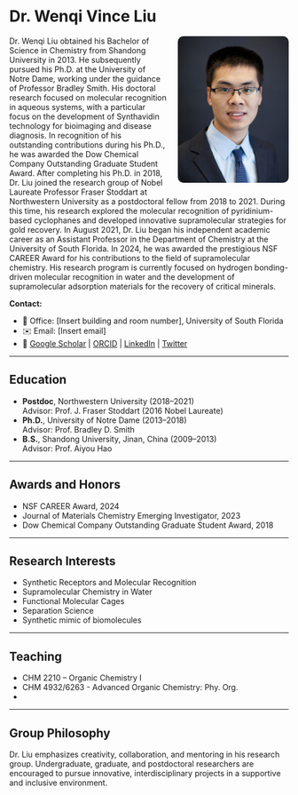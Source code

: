 # Dr. Wenqi Vince Liu

<img src="/assets/images/wenqi-liu.jpg" alt="Wenqi Vince Liu" style="float: right; margin-left: 20px; margin-bottom: 10px; width: 200px; border-radius: 10px;">

Dr. Wenqi Liu obtained his Bachelor of Science in Chemistry from Shandong University in 2013. He subsequently pursued his Ph.D. at the University of Notre Dame, working under the guidance of Professor Bradley Smith. His doctoral research focused on molecular recognition in aqueous systems, with a particular focus on the development of Synthavidin technology for bioimaging and disease diagnosis. In recognition of his outstanding contributions during his Ph.D., he was awarded the Dow Chemical Company Outstanding Graduate Student Award. After completing his Ph.D. in 2018, Dr. Liu joined the research group of Nobel Laureate Professor Fraser Stoddart at Northwestern University as a postdoctoral fellow from 2018 to 2021. During this time, his research explored the molecular recognition of pyridinium-based cyclophanes and developed innovative supramolecular strategies for gold recovery. In August 2021, Dr. Liu began his independent academic career as an Assistant Professor in the Department of Chemistry at the University of South Florida. In 2024, he was awarded the prestigious NSF CAREER Award for his contributions to the field of supramolecular chemistry. His research program is currently focused on hydrogen bonding-driven molecular recognition in water and the development of supramolecular adsorption materials for the recovery of critical minerals.

**Contact:**

- 📍 Office: [Insert building and room number], University of South Florida  
- ✉️ Email: [Insert email]  
- 🔗 [Google Scholar](#) | [ORCID](#) | [LinkedIn](#) | [Twitter](#)

---

## Education

- **Postdoc**, Northwestern University (2018–2021)  
               Advisor: Prof. J. Fraser Stoddart (2016 Nobel Laureate)
- **Ph.D.**,   University of Notre Dame (2013–2018)  
               Advisor: Prof. Bradley D. Smith
- **B.S.**,    Shandong University, Jinan, China (2009–2013)  
               Advisor: Prof. Aiyou Hao
---

## Awards and Honors

- NSF CAREER Award, 2024
- Journal of Materials Chemistry Emerging Investigator, 2023
- Dow Chemical Company Outstanding Graduate Student Award, 2018

---

## Research Interests

- Synthetic Receptors and Molecular Recognition  
- Supramolecular Chemistry in Water  
- Functional Molecular Cages  
- Separation Science
- Synthetic mimic of biomolecules  

---

## Teaching

- CHM 2210 – Organic Chemistry I
- CHM 4932/6263 - Advanced Organic Chemistry: Phy. Org.
- 
---

## Group Philosophy

Dr. Liu emphasizes creativity, collaboration, and mentoring in his research group. Undergraduate, graduate, and postdoctoral researchers are encouraged to pursue innovative, interdisciplinary projects in a supportive and inclusive environment.
